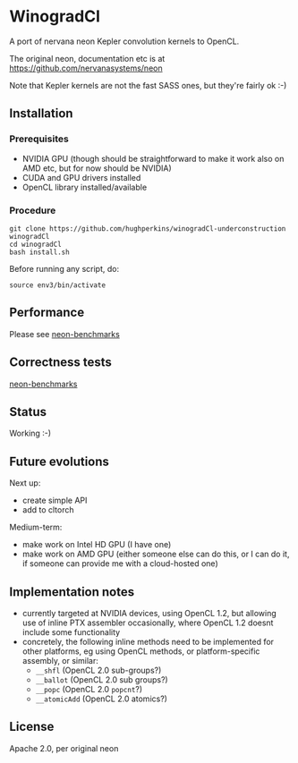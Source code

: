 # WinogradCl

A port of nervana neon Kepler convolution kernels to OpenCL.

The original neon, documentation etc is at https://github.com/nervanasystems/neon

Note that Kepler kernels are not the fast SASS ones, but they're fairly ok :-)

## Installation

### Prerequisites

* NVIDIA GPU (though should be straightforward to make it work also on AMD etc, but for now should be
NVIDIA)
* CUDA and GPU drivers installed
* OpenCL library installed/available

### Procedure

```
git clone https://github.com/hughperkins/winogradCl-underconstruction winogradCl
cd winogradCl
bash install.sh
```
Before running any script, do:
```
source env3/bin/activate
```

## Performance

Please see [neon-benchmarks](https://github.com/hughperkins/neon-benchmarks/blob/master/results/vgga_summary.md)

## Correctness tests

[neon-benchmarks](https://github.com/hughperkins/neon-benchmarks/blob/master/results/vgga_summary.md)

## Status

Working :-)

## Future evolutions

Next up:
- create simple API
- add to cltorch

Medium-term:
- make work on Intel HD GPU (I have one)
- make work on AMD GPU (either someone else can do this, or I can do it, if someone can provide me with a cloud-hosted one)

## Implementation notes

* currently targeted at NVIDIA devices, using OpenCL 1.2, but allowing use of inline PTX assembler
occasionally, where OpenCL 1.2 doesnt include some functionality
* concretely, the following inline methods need to be implemented for other platforms, eg using OpenCL
methods, or platform-specific assembly, or similar:
  * `__shfl`  (OpenCL 2.0 sub-groups?)
  * `__ballot` (OpenCL 2.0 sub groups?)
  * `__popc` (OpenCL 2.0 `popcnt`?)
  * `__atomicAdd` (OpenCL 2.0 atomics?)

## License

Apache 2.0, per original neon

